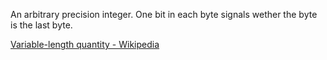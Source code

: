 An arbitrary precision integer. One bit in each byte signals wether the byte is the last byte.

[Variable-length quantity - Wikipedia](https://en.wikipedia.org/wiki/Variable-length_quantity)